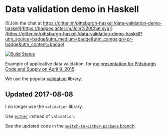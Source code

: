 # Data validation demo in Haskell

[![Join the chat at https://gitter.im/pittsburgh-haskell/data-validation-demo-haskell](https://badges.gitter.im/Join%20Chat.svg)](https://gitter.im/pittsburgh-haskell/data-validation-demo-haskell?utm_source=badge&utm_medium=badge&utm_campaign=pr-badge&utm_content=badge)

[![Build Status](https://travis-ci.org/FranklinChen/data-validation-demo-haskell.png)](https://travis-ci.org/FranklinChen/data-validation-demo-haskell)

Example of applicative data validation, for [my presentation for Pittsburgh Code and Supply on April 9, 2015](http://www.meetup.com/Pittsburgh-Code-Supply/events/221130516/).

We use the popular [validation](https://hackage.haskell.org/package/validation) library.

## Updated 2017-08-08

I no longer use the `validation` library.

Use [`either`](https://hackage.haskell.org/package/either) instead of `validation`.

See the updated code in the [`switch-to-either-package` branch](https://github.com/pittsburgh-haskell/data-validation-demo-haskell/tree/switch-to-either-package).
